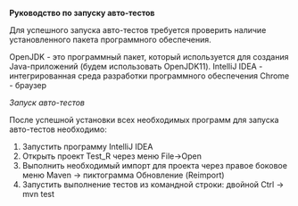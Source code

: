 **Руководство по запуску авто-тестов**

Для успешного запуска авто-тестов требуется проверить наличие установленного пакета программного обеспечения.

OpenJDK - это программный пакет, который используется для создания Java-приложений (будем использовать OpenJDK11).
IntelliJ IDEA - интегрированная среда разработки программного обеспечения
Chrome - браузер

_Запуск авто-тестов_

После успешной установки всех необходимых программ для запуска авто-тестов необходимо:

1. Запустить программу IntelliJ IDEA
2. Открыть проект Test_R через меню File->Open
3. Выполнить необходимый импорт для проекта через правое боковое меню Maven -> пиктограмма Обновление (Reimport)
4. Запустить выполнение тестов из командной строки: двойной Ctrl -> mvn test